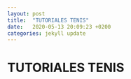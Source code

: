 ```yaml
---
layout: post
title:  "TUTORIALES TENIS"
date:   2020-05-13 20:09:23 +0200
categories: jekyll update
---
```


# TUTORIALES TENIS
